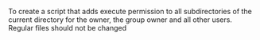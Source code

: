 To create a script that adds execute permission to all subdirectories of the current directory for the owner, the group owner and all other users. Regular files should not be changed
